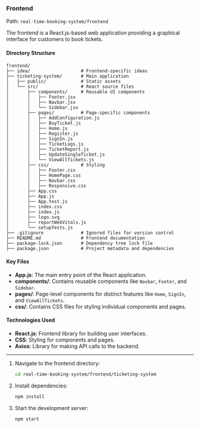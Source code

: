 ### Frontend
Path: `real-time-booking-system/frontend`

The frontend is a React.js-based web application providing a graphical interface for customers to book tickets.

#### Directory Structure
```
frontend/
├── idea/                   # Frontend-specific ideas
├── ticketing-system/       # Main application
│   ├── public/             # Static assets
│   └── src/                # React source files
│       ├── components/     # Reusable UI components
│       │   ├── Footer.jsx
│       │   ├── Navbar.jsx
│       │   └── Sidebar.jsx
│       ├── pages/          # Page-specific components
│       │   ├── AddConfiguration.js
│       │   ├── BuyTicket.js
│       │   ├── Home.js
│       │   ├── Register.js
│       │   ├── SignIn.js
│       │   ├── TicketLogs.js
│       │   ├── TicketReport.js
│       │   ├── UpdateSingleTicket.js
│       │   └── ViewAllTickets.js
│       ├── css/            # Styling
│       │   ├── Footer.css
│       │   ├── HomePage.css
│       │   ├── Navbar.css
│       │   ├── Responsive.css
│       ├── App.css
│       ├── App.js
│       ├── App.test.js
│       ├── index.css
│       ├── index.js
│       ├── logo.svg
│       ├── reportWebVitals.js
│       └── setupTests.js
├── .gitignore              # Ignored files for version control
├── README.md               # Frontend documentation
├── package-lock.json       # Dependency tree lock file
├── package.json            # Project metadata and dependencies
```

#### Key Files
- **App.js**: The main entry point of the React application.
- **components/**: Contains reusable components like `Navbar`, `Footer`, and `Sidebar`.
- **pages/**: Page-level components for distinct features like `Home`, `SignIn`, and `ViewAllTickets`.
- **css/**: Contains CSS files for styling individual components and pages.

#### Technologies Used
- **React.js**: Frontend library for building user interfaces.
- **CSS**: Styling for components and pages.
- **Axios**: Library for making API calls to the backend.

---

1. Navigate to the frontend directory:
   ```bash
   cd real-time-booking-system/frontend/ticketing-system
   ```
2. Install dependencies:
   ```bash
   npm install
   ```
3. Start the development server:
   ```bash
   npm start
   ```
